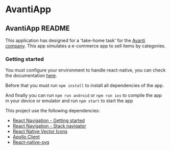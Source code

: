 # AvantiApp

## AvantiApp README

This application has designed for a 'take-home task' for the [Avanti company](<https://www.galeriaavanti.com/en/>). This app simulates a e-commerce app to sell items by categories.

### Getting started

You must configure your environment to handle react-native, you can check the documentation [here](https://reactnative.dev/docs/environment-setup).

Before that you must run `npm install` to install all dependencies of the app.

And finally you can run `npm run android` or `npm run ios` to compile the app in your device or emulator and run `npm start` to start the app

This project use the following dependencies:

- [React Navigation - Getting started](<https://reactnavigation.org/docs/getting-started/>)
- [React Navigation - Stack navigator](<https://reactnavigation.org/docs/stack-navigator/>)
- [React Native Vector Icons](<https://github.com/oblador/react-native-vector-icons>)
- [Apollo Client](<https://www.npmjs.com/package/@apollo/client>)
- [React-native-svg](<https://www.npmjs.com/package/react-native-svg>)
